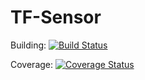 TF-Sensor
===================
Building: [![Build Status](https://travis-ci.org/AhmadZakaria/TF-Sensor.svg?branch=master)](https://travis-ci.org/AhmadZakaria/TF-Sensor)


Coverage: [![Coverage Status](https://coveralls.io/repos/github/AhmadZakaria/TF-Sensor/badge.svg)](https://coveralls.io/github/AhmadZakaria/TF-Sensor)
